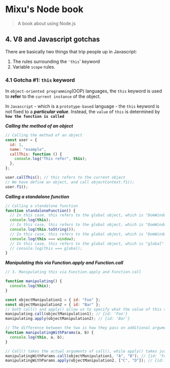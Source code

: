 # Mixu's Node book

> A book about using Node.js

## 4. V8 and Javascript gotchas

There are basically two things that trip people up in Javascript:

1. The rules surrounding the `'this`' keyword
2. Variable `scope` rules.

### 4.1 Gotcha #1: `this` keyword

In `object-oriented programming`(OOP) languages, the `this` keyword is used to **refer** to the `current instance` of the object.

In `Javascript` - which is a `prototype-based` language - the `this` keyword is not fixed to a **_particular value_**. Instead, the `value` of `this` is determined by **`how the function is called`**

**_Calling the method of an object_**

```js
// Calling the method of an object
const user = {
  id: 1,
  name: "example",
  callThis: function () {
    console.log("This refer", this);
  },
};

user.callThis(); // this refers to the current object
// We have define an object, and call objectContext.f1();
user.f1();
```

**_Calling a standalone function_**

```js
// Calling a standalone function
function standaloneFunction() {
  // In this case, this refers to the global object, which is "DomWindow" in the `browser`
  console.log(this);
  // In this case, this refers to the global object, which is "DomWindow" in the `browser`
  console.log(this.toString());
  // In this case, this refers to the global object, which is "DomWindow" in the `browser`
  console.log(this === window);
  // In this case, this refers to the global object, which is "global" in the  `Node`
  // console.log(this === global);
}
```

**_Manipulating this via Function.apply and Function.call_**

```js
// 3. Manipulating this via Function.apply and Function.call

function manipulating() {
  console.log(this);
}

const objectManipulation1 = { id: "Foo" };
const objectManipulation2 = { id: "Bar" };
// both call() and apply() allow us to specify what the value of this should be.
manipulating.call(objectManipulation1); // {id: 'Foo'}
manipulating.apply(objectManipulation2); // {id: 'Bar'}

// The difference between the two is how they pass on additional arguments
function manipulatingWithParams(a, b) {
  console.log(this, a, b);
}

// Call() takes the actual arguments of call(), while apply() takes just two arguments: thisArg and an array of arguments.
manipulatingWithParams.call(objectManipulation1, "A", "B"); // {id: 'Foo'} 'A' 'B'
manipulatingWithParams.apply(objectManipulation2, ["C", "D"]); // {id: 'Bar'} 'C' 'D'
```

